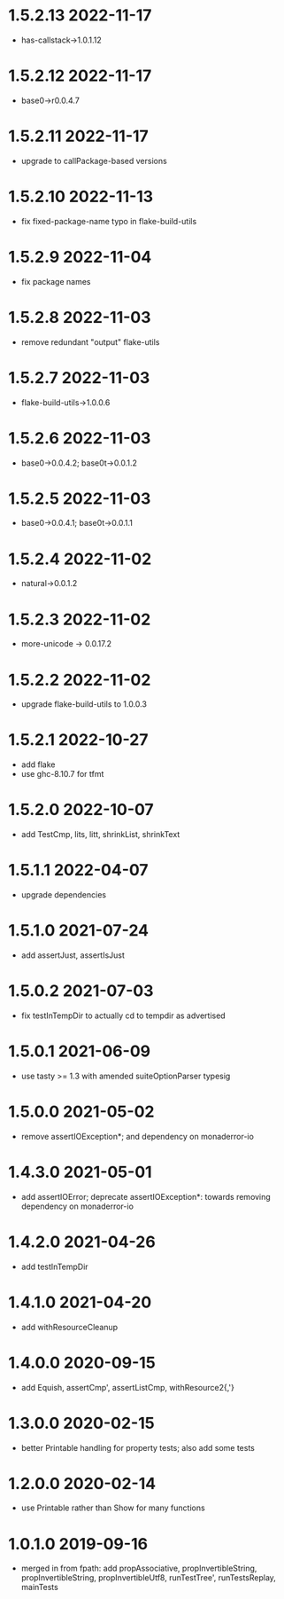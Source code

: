 1.5.2.13 2022-11-17
===================
- has-callstack->1.0.1.12

1.5.2.12 2022-11-17
===================
- base0->r0.0.4.7

1.5.2.11 2022-11-17
===================
- upgrade to callPackage-based versions

1.5.2.10 2022-11-13
===================
- fix fixed-package-name typo in flake-build-utils

1.5.2.9 2022-11-04
==================
- fix package names

1.5.2.8 2022-11-03
==================
- remove redundant "output" flake-utils

1.5.2.7 2022-11-03
==================
- flake-build-utils->1.0.0.6

1.5.2.6 2022-11-03
==================
- base0->0.0.4.2; base0t->0.0.1.2

1.5.2.5 2022-11-03
==================
- base0->0.0.4.1; base0t->0.0.1.1

1.5.2.4 2022-11-02
==================
- natural->0.0.1.2

1.5.2.3 2022-11-02
==================
- more-unicode -> 0.0.17.2

1.5.2.2 2022-11-02
==================
- upgrade flake-build-utils to 1.0.0.3

1.5.2.1 2022-10-27
==================
- add flake
- use ghc-8.10.7 for tfmt

1.5.2.0 2022-10-07
==================
- add TestCmp, lits, litt, shrinkList, shrinkText

1.5.1.1 2022-04-07
==================
- upgrade dependencies

1.5.1.0 2021-07-24
==================
- add assertJust, assertIsJust

1.5.0.2 2021-07-03
==================
- fix testInTempDir to actually cd to tempdir as advertised

1.5.0.1 2021-06-09
==================
- use tasty >= 1.3 with amended suiteOptionParser typesig

1.5.0.0 2021-05-02
==================
- remove assertIOException*; and dependency on monaderror-io

1.4.3.0 2021-05-01
==================
- add assertIOError; deprecate assertIOException*: towards removing dependency
  on monaderror-io

1.4.2.0 2021-04-26
==================
- add testInTempDir

1.4.1.0 2021-04-20
==================
- add withResourceCleanup

1.4.0.0 2020-09-15
==================
- add Equish, assertCmp', assertListCmp, withResource2{,'}

1.3.0.0 2020-02-15
==================
- better Printable handling for property tests; also add some tests

1.2.0.0 2020-02-14
==================
- use Printable rather than Show for many functions

1.0.1.0 2019-09-16
==================
- merged in from fpath: add propAssociative, propInvertibleString,
  propInvertibleString, propInvertibleUtf8, runTestTree', runTestsReplay,
  mainTests
